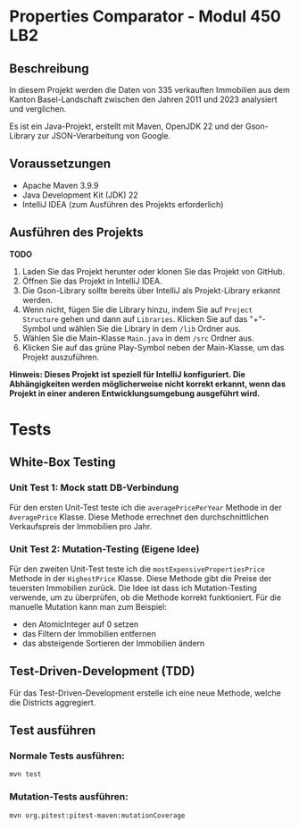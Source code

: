 # Properties Comparator - Modul 450 LB2
## Beschreibung

In diesem Projekt werden die Daten von 335 verkauften Immobilien aus dem Kanton Basel-Landschaft zwischen den Jahren 2011 und 2023 analysiert und
verglichen.

Es ist ein Java-Projekt, erstellt mit Maven, OpenJDK 22 und der Gson-Library zur JSON-Verarbeitung von Google.

## Voraussetzungen

* Apache Maven 3.9.9
* Java Development Kit (JDK) 22
* IntelliJ IDEA (zum Ausführen des Projekts erforderlich)

## Ausführen des Projekts

**TODO**

1. Laden Sie das Projekt herunter oder klonen Sie das Projekt von GitHub.
2. Öffnen Sie das Projekt in IntelliJ IDEA.
4. Die Gson-Library sollte bereits über IntelliJ als Projekt-Library erkannt werden.
5. Wenn nicht, fügen Sie die Library hinzu, indem Sie auf `Project Structure` gehen und dann auf `Libraries`. Klicken Sie auf das "+"-Symbol und
   wählen Sie die Library in dem `/lib` Ordner aus.
6. Wählen Sie die Main-Klasse `Main.java` in dem `/src` Ordner aus.
7. Klicken Sie auf das grüne Play-Symbol neben der Main-Klasse, um das Projekt auszuführen.

**Hinweis: Dieses Projekt ist speziell für IntelliJ konfiguriert. Die Abhängigkeiten werden möglicherweise nicht korrekt erkannt, wenn das Projekt in
einer anderen Entwicklungsumgebung ausgeführt wird.**

# Tests

## White-Box Testing

### Unit Test 1: Mock statt DB-Verbindung

Für den ersten Unit-Test teste ich die `averagePricePerYear` Methode in der `AveragePrice` Klasse.
Diese Methode errechnet den durchschnittlichen Verkaufspreis der Immobilien pro Jahr.

### Unit Test 2: Mutation-Testing (Eigene Idee)

Für den zweiten Unit-Test teste ich die `mostExpensivePropertiesPrice` Methode in der `HighestPrice` Klasse.
Diese Methode gibt die Preise der teuersten Immobilien zurück.
Die Idee ist dass ich Mutation-Testing verwende, um zu überprüfen, ob die Methode korrekt funktioniert.
Für die manuelle Mutation kann man zum Beispiel:

- den AtomicInteger auf 0 setzen
- das Filtern der Immobilien entfernen
- das absteigende Sortieren der Immobilien ändern

## Test-Driven-Development (TDD)

Für das Test-Driven-Development erstelle ich eine neue Methode, welche die Districts aggregiert.

## Test ausführen

### Normale Tests ausführen:

```
mvn test
```

### Mutation-Tests ausführen:

```
mvn org.pitest:pitest-maven:mutationCoverage
```

